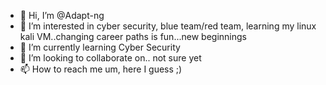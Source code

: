 - 👋 Hi, I’m @Adapt-ng
- 👀 I’m interested in cyber security, blue team/red team, learning my linux kali VM..changing career paths is fun...new beginnings
- 🌱 I’m currently learning Cyber Security
- 💞️ I’m looking to collaborate on.. not sure yet
- 📫 How to reach me um, here I guess ;)
<!---
Adapt-ng/Adapt-ng is a ✨ special ✨ repository because its `README.md` (this file) appears on your GitHub profile.
You can click the Preview link to take a look at your changes.
--->
